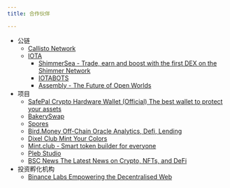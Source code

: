 ```yaml
---
title: 合作伙伴

---
```

* 公链
  * [Callisto Network](https://callisto.network/)
  * [IOTA](https://www.iota.org/)
    * [ShimmerSea - Trade, earn and boost with the first DEX on the Shimmer Network](https://shimmersea.finance/)
    * [IOTABOTS](https://iotabots.io/)
    * [Assembly - The Future of Open Worlds](https://assembly.sc/)
* 项目
  * [SafePal Crypto Hardware Wallet (Official) The best wallet to protect your assets](https://www.safepal.com/)
  * [BakerySwap](https://www.bakeryswap.org/#/home)
  * [Spores](https://spores.app/)
  * [Bird.Money Off-Chain Oracle Analytics, Defi, Lending](https://bird.money/)
  * [Dixel Club Mint Your Colors](https://dixelclub.com/)
  * [Mint.club - Smart token builder for everyone](https://mint.club/)
  * [Pleb Studio](https://www.plebs.studio/)
  * [BSC News The Latest News on Crypto, NFTs, and DeFi](https://bsc.news/)
* 投资孵化机构
  * [Binance Labs Empowering the Decentralised Web](https://labs.binance.com/)